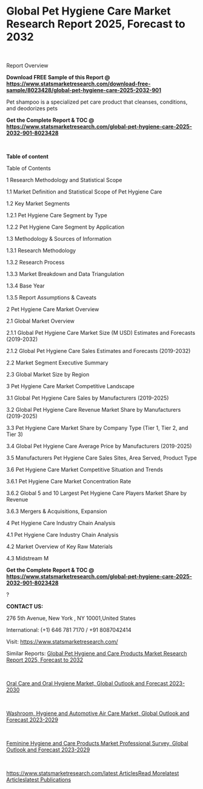 <h1>Global Pet Hygiene Care Market Research Report 2025, Forecast to 2032</h1><br/><p>Report Overview</p>
 
 
 
 <p><strong>Download FREE Sample of this Report @ <a href="https://www.statsmarketresearch.com/download-free-sample/8023428/global-pet-hygiene-care-2025-2032-901">https://www.statsmarketresearch.com/download-free-sample/8023428/global-pet-hygiene-care-2025-2032-901</a></strong></p>
 
 
 
 <p>Pet shampoo is a specialized pet care product that cleanses, conditions, and deodorizes pets</p>
 
 
 
 <div><b>Get the Complete Report & TOC @ <a href="https://www.statsmarketresearch.com/global-pet-hygiene-care-2025-2032-901-8023428">https://www.statsmarketresearch.com/global-pet-hygiene-care-2025-2032-901-8023428</a></b></div>
 
 
 
 <p><br />
 
 <b>Table of content</b></p>
 
 
 
 <p>Table of Contents<br />
 
 1 Research Methodology and Statistical Scope<br />
 
 1.1 Market Definition and Statistical Scope of Pet Hygiene Care<br />
 
 1.2 Key Market Segments<br />
 
 1.2.1 Pet Hygiene Care Segment by Type<br />
 
 1.2.2 Pet Hygiene Care Segment by Application<br />
 
 1.3 Methodology & Sources of Information<br />
 
 1.3.1 Research Methodology<br />
 
 1.3.2 Research Process<br />
 
 1.3.3 Market Breakdown and Data Triangulation<br />
 
 1.3.4 Base Year<br />
 
 1.3.5 Report Assumptions & Caveats<br />
 
 2 Pet Hygiene Care Market Overview<br />
 
 2.1 Global Market Overview<br />
 
 2.1.1 Global Pet Hygiene Care Market Size (M USD) Estimates and Forecasts (2019-2032)<br />
 
 2.1.2 Global Pet Hygiene Care Sales Estimates and Forecasts (2019-2032)<br />
 
 2.2 Market Segment Executive Summary<br />
 
 2.3 Global Market Size by Region<br />
 
 3 Pet Hygiene Care Market Competitive Landscape<br />
 
 3.1 Global Pet Hygiene Care Sales by Manufacturers (2019-2025)<br />
 
 3.2 Global Pet Hygiene Care Revenue Market Share by Manufacturers (2019-2025)<br />
 
 3.3 Pet Hygiene Care Market Share by Company Type (Tier 1, Tier 2, and Tier 3)<br />
 
 3.4 Global Pet Hygiene Care Average Price by Manufacturers (2019-2025)<br />
 
 3.5 Manufacturers Pet Hygiene Care Sales Sites, Area Served, Product Type<br />
 
 3.6 Pet Hygiene Care Market Competitive Situation and Trends<br />
 
 3.6.1 Pet Hygiene Care Market Concentration Rate<br />
 
 3.6.2 Global 5 and 10 Largest Pet Hygiene Care Players Market Share by Revenue<br />
 
 3.6.3 Mergers & Acquisitions, Expansion<br />
 
 4 Pet Hygiene Care Industry Chain Analysis<br />
 
 4.1 Pet Hygiene Care Industry Chain Analysis<br />
 
 4.2 Market Overview of Key Raw Materials<br />
 
 4.3 Midstream M</p>
 
 
 
 <div><b>Get the Complete Report & TOC @ <a href="https://www.statsmarketresearch.com/global-pet-hygiene-care-2025-2032-901-8023428">https://www.statsmarketresearch.com/global-pet-hygiene-care-2025-2032-901-8023428</a></b></div>
 
 
 
 <p>? </p>
 
 
 
 <p><b>CONTACT US:</b><br />
 
 276 5th Avenue, New York , NY 10001,United States<br />
 
 International: (+1) 646 781 7170 / +91 8087042414<br />
 
 Visit: <a href="https://www.statsmarketresearch.com/">https://www.statsmarketresearch.com/</a><br />
 
 Similar Reports: <a href="https://www.statsmarketresearch.com/global-pet-hygiene-care-2025-2032-901-8023428">Global Pet Hygiene and Care Products Market Research Report 2025, Forecast to 2032</a><br />
 
 <br />
 
 <a href="https://www.statsmarketresearch.com/global-pet-hygiene-care-2025-2032-901-8023428">Oral Care and Oral Hygiene Market, Global Outlook and Forecast 2023-2030</a><br />
 
 <br />
 
 <a href="https://www.statsmarketresearch.com/global-pet-hygiene-care-2025-2032-901-8023428">Washroom, Hygiene and Automotive Air Care Market, Global Outlook and Forecast 2023-2029</a><br />
 
 <br />
 
 <a href="https://www.statsmarketresearch.com/global-pet-hygiene-care-2025-2032-901-8023428">Feminine Hygiene and Care Products Market Professional Survey, Global Outlook and Forecast 2023-2029</a><br />
 
 <br />
 
 <a href="https://gyeongbokgung.com">https://www.statsmarketresearch.com/</a><a href="https://hallyeomaritime.com">latest Articles</a><a href="https://jingwansa.com">Read More</a><a href="https://nguoiviet.jp/">latest Articles</a><a href="https://www.intelmarketresearch.com/">latest Publications</a></p>
